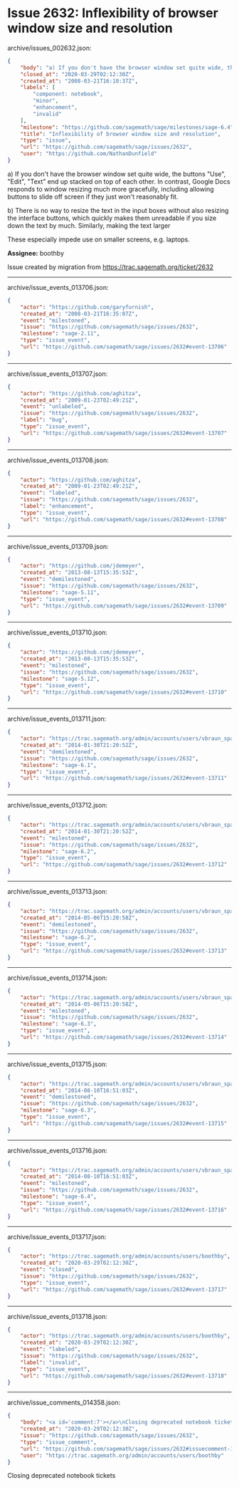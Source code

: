 # Issue 2632: Inflexibility of browser window size and resolution

archive/issues_002632.json:
```json
{
    "body": "a) If you don't have the browser window set quite wide, the buttons \"Use\", \"Edit\", \"Text\" end up stacked on top of each other. In contrast, Google Docs responds to window resizing much more gracefully, including allowing buttons to slide off screen if they just won't reasonably fit. \n\nb) There is no way to resize the text in the input boxes without also  resizing the interface buttons, which quickly makes them unreadable if  you size down the text by much.  Similarly, making the text larger \n\nThese especially impede use on smaller screens, e.g. laptops.  \n\n**Assignee:** boothby\n\nIssue created by migration from https://trac.sagemath.org/ticket/2632\n\n",
    "closed_at": "2020-03-29T02:12:30Z",
    "created_at": "2008-03-21T16:10:37Z",
    "labels": [
        "component: notebook",
        "minor",
        "enhancement",
        "invalid"
    ],
    "milestone": "https://github.com/sagemath/sage/milestones/sage-6.4",
    "title": "Inflexibility of browser window size and resolution",
    "type": "issue",
    "url": "https://github.com/sagemath/sage/issues/2632",
    "user": "https://github.com/NathanDunfield"
}
```
a) If you don't have the browser window set quite wide, the buttons "Use", "Edit", "Text" end up stacked on top of each other. In contrast, Google Docs responds to window resizing much more gracefully, including allowing buttons to slide off screen if they just won't reasonably fit. 

b) There is no way to resize the text in the input boxes without also  resizing the interface buttons, which quickly makes them unreadable if  you size down the text by much.  Similarly, making the text larger 

These especially impede use on smaller screens, e.g. laptops.  

**Assignee:** boothby

Issue created by migration from https://trac.sagemath.org/ticket/2632





---

archive/issue_events_013706.json:
```json
{
    "actor": "https://github.com/garyfurnish",
    "created_at": "2008-03-21T16:35:07Z",
    "event": "milestoned",
    "issue": "https://github.com/sagemath/sage/issues/2632",
    "milestone": "sage-2.11",
    "type": "issue_event",
    "url": "https://github.com/sagemath/sage/issues/2632#event-13706"
}
```



---

archive/issue_events_013707.json:
```json
{
    "actor": "https://github.com/aghitza",
    "created_at": "2009-01-23T02:49:21Z",
    "event": "unlabeled",
    "issue": "https://github.com/sagemath/sage/issues/2632",
    "label": "bug",
    "type": "issue_event",
    "url": "https://github.com/sagemath/sage/issues/2632#event-13707"
}
```



---

archive/issue_events_013708.json:
```json
{
    "actor": "https://github.com/aghitza",
    "created_at": "2009-01-23T02:49:21Z",
    "event": "labeled",
    "issue": "https://github.com/sagemath/sage/issues/2632",
    "label": "enhancement",
    "type": "issue_event",
    "url": "https://github.com/sagemath/sage/issues/2632#event-13708"
}
```



---

archive/issue_events_013709.json:
```json
{
    "actor": "https://github.com/jdemeyer",
    "created_at": "2013-08-13T15:35:53Z",
    "event": "demilestoned",
    "issue": "https://github.com/sagemath/sage/issues/2632",
    "milestone": "sage-5.11",
    "type": "issue_event",
    "url": "https://github.com/sagemath/sage/issues/2632#event-13709"
}
```



---

archive/issue_events_013710.json:
```json
{
    "actor": "https://github.com/jdemeyer",
    "created_at": "2013-08-13T15:35:53Z",
    "event": "milestoned",
    "issue": "https://github.com/sagemath/sage/issues/2632",
    "milestone": "sage-5.12",
    "type": "issue_event",
    "url": "https://github.com/sagemath/sage/issues/2632#event-13710"
}
```



---

archive/issue_events_013711.json:
```json
{
    "actor": "https://trac.sagemath.org/admin/accounts/users/vbraun_spam",
    "created_at": "2014-01-30T21:20:52Z",
    "event": "demilestoned",
    "issue": "https://github.com/sagemath/sage/issues/2632",
    "milestone": "sage-6.1",
    "type": "issue_event",
    "url": "https://github.com/sagemath/sage/issues/2632#event-13711"
}
```



---

archive/issue_events_013712.json:
```json
{
    "actor": "https://trac.sagemath.org/admin/accounts/users/vbraun_spam",
    "created_at": "2014-01-30T21:20:52Z",
    "event": "milestoned",
    "issue": "https://github.com/sagemath/sage/issues/2632",
    "milestone": "sage-6.2",
    "type": "issue_event",
    "url": "https://github.com/sagemath/sage/issues/2632#event-13712"
}
```



---

archive/issue_events_013713.json:
```json
{
    "actor": "https://trac.sagemath.org/admin/accounts/users/vbraun_spam",
    "created_at": "2014-05-06T15:20:58Z",
    "event": "demilestoned",
    "issue": "https://github.com/sagemath/sage/issues/2632",
    "milestone": "sage-6.2",
    "type": "issue_event",
    "url": "https://github.com/sagemath/sage/issues/2632#event-13713"
}
```



---

archive/issue_events_013714.json:
```json
{
    "actor": "https://trac.sagemath.org/admin/accounts/users/vbraun_spam",
    "created_at": "2014-05-06T15:20:58Z",
    "event": "milestoned",
    "issue": "https://github.com/sagemath/sage/issues/2632",
    "milestone": "sage-6.3",
    "type": "issue_event",
    "url": "https://github.com/sagemath/sage/issues/2632#event-13714"
}
```



---

archive/issue_events_013715.json:
```json
{
    "actor": "https://trac.sagemath.org/admin/accounts/users/vbraun_spam",
    "created_at": "2014-08-10T16:51:03Z",
    "event": "demilestoned",
    "issue": "https://github.com/sagemath/sage/issues/2632",
    "milestone": "sage-6.3",
    "type": "issue_event",
    "url": "https://github.com/sagemath/sage/issues/2632#event-13715"
}
```



---

archive/issue_events_013716.json:
```json
{
    "actor": "https://trac.sagemath.org/admin/accounts/users/vbraun_spam",
    "created_at": "2014-08-10T16:51:03Z",
    "event": "milestoned",
    "issue": "https://github.com/sagemath/sage/issues/2632",
    "milestone": "sage-6.4",
    "type": "issue_event",
    "url": "https://github.com/sagemath/sage/issues/2632#event-13716"
}
```



---

archive/issue_events_013717.json:
```json
{
    "actor": "https://trac.sagemath.org/admin/accounts/users/boothby",
    "created_at": "2020-03-29T02:12:30Z",
    "event": "closed",
    "issue": "https://github.com/sagemath/sage/issues/2632",
    "type": "issue_event",
    "url": "https://github.com/sagemath/sage/issues/2632#event-13717"
}
```



---

archive/issue_events_013718.json:
```json
{
    "actor": "https://trac.sagemath.org/admin/accounts/users/boothby",
    "created_at": "2020-03-29T02:12:30Z",
    "event": "labeled",
    "issue": "https://github.com/sagemath/sage/issues/2632",
    "label": "invalid",
    "type": "issue_event",
    "url": "https://github.com/sagemath/sage/issues/2632#event-13718"
}
```



---

archive/issue_comments_014358.json:
```json
{
    "body": "<a id='comment:7'></a>\nClosing deprecated notebook tickets",
    "created_at": "2020-03-29T02:12:30Z",
    "issue": "https://github.com/sagemath/sage/issues/2632",
    "type": "issue_comment",
    "url": "https://github.com/sagemath/sage/issues/2632#issuecomment-14358",
    "user": "https://trac.sagemath.org/admin/accounts/users/boothby"
}
```

<a id='comment:7'></a>
Closing deprecated notebook tickets

